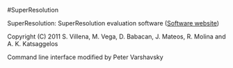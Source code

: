 #SuperResolution 

SuperResolution: SuperResolution evaluation software ([Software website](http://decsai.ugr.es/pi/superresolution/software.html))

Copyright (C) 2011  S. Villena, M. Vega, D. Babacan, J. Mateos, R. Molina and  A. K. Katsaggelos

Command line interface modified by Peter Varshavsky
